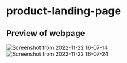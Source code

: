 # product-landing-page

## Preview of webpage
![Screenshot from 2022-11-22 16-07-14](https://user-images.githubusercontent.com/117144473/203373689-da16cb70-186f-4cb2-b003-a9a080c0a1fc.png)
![Screenshot from 2022-11-22 16-07-24](https://user-images.githubusercontent.com/117144473/203373747-a7dcbd12-1803-4f5c-920f-6b7b390df471.png)
